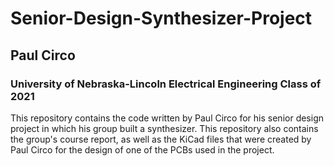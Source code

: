 # Senior-Design-Synthesizer-Project
## Paul Circo 
### University of Nebraska-Lincoln Electrical Engineering Class of 2021

This repository contains the code written by Paul Circo for his senior design project in which his group built a synthesizer.  This repository also contains the group's course report, as well as the KiCad files that were created by Paul Circo for the design of one of the PCBs used in the project.
